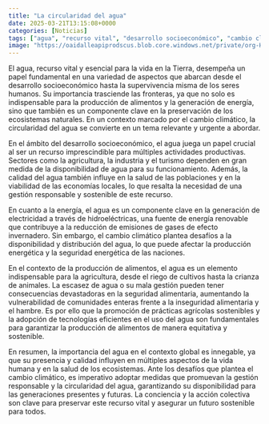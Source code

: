 ```yaml
---
title: "La circularidad del agua"
date: 2025-03-21T13:15:08+0000
categories: [Noticias]
tags: ["agua", "recurso vital", "desarrollo socioeconómico", "cambio climático", "gestión responsable", "seguridad alimentaria", "prácticas agrícolas sostenibles"]
image: "https://oaidalleapiprodscus.blob.core.windows.net/private/org-HKmKxpuNw3Y88lm4EBrIPq0n/user-ZwiCXOggLL8ZNNKE2g7rXFmV/img-3dMzIWNL7fNck9WHgaNmuujq.png?st=2025-03-21T12%3A15%3A08Z&se=2025-03-21T14%3A15%3A08Z&sp=r&sv=2024-08-04&sr=b&rscd=inline&rsct=image/png&skoid=d505667d-d6c1-4a0a-bac7-5c84a87759f8&sktid=a48cca56-e6da-484e-a814-9c849652bcb3&skt=2025-03-21T12%3A53%3A14Z&ske=2025-03-22T12%3A53%3A14Z&sks=b&skv=2024-08-04&sig=XcQUUACMxIEw789WOENAw2bRrt34HdFLpLZgTuSCEFE%3D"
---
```


El agua, recurso vital y esencial para la vida en la Tierra, desempeña un papel fundamental en una variedad de aspectos que abarcan desde el desarrollo socioeconómico hasta la supervivencia misma de los seres humanos. Su importancia trasciende las fronteras, ya que no solo es indispensable para la producción de alimentos y la generación de energía, sino que también es un componente clave en la preservación de los ecosistemas naturales. En un contexto marcado por el cambio climático, la circularidad del agua se convierte en un tema relevante y urgente a abordar.

En el ámbito del desarrollo socioeconómico, el agua juega un papel crucial al ser un recurso imprescindible para múltiples actividades productivas. Sectores como la agricultura, la industria y el turismo dependen en gran medida de la disponibilidad de agua para su funcionamiento. Además, la calidad del agua también influye en la salud de las poblaciones y en la viabilidad de las economías locales, lo que resalta la necesidad de una gestión responsable y sostenible de este recurso.

En cuanto a la energía, el agua es un componente clave en la generación de electricidad a través de hidroeléctricas, una fuente de energía renovable que contribuye a la reducción de emisiones de gases de efecto invernadero. Sin embargo, el cambio climático plantea desafíos a la disponibilidad y distribución del agua, lo que puede afectar la producción energética y la seguridad energética de las naciones.

En el contexto de la producción de alimentos, el agua es un elemento indispensable para la agricultura, desde el riego de cultivos hasta la crianza de animales. La escasez de agua o su mala gestión pueden tener consecuencias devastadoras en la seguridad alimentaria, aumentando la vulnerabilidad de comunidades enteras frente a la inseguridad alimentaria y el hambre. Es por ello que la promoción de prácticas agrícolas sostenibles y la adopción de tecnologías eficientes en el uso del agua son fundamentales para garantizar la producción de alimentos de manera equitativa y sostenible.

En resumen, la importancia del agua en el contexto global es innegable, ya que su presencia y calidad influyen en múltiples aspectos de la vida humana y en la salud de los ecosistemas. Ante los desafíos que plantea el cambio climático, es imperativo adoptar medidas que promuevan la gestión responsable y la circularidad del agua, garantizando su disponibilidad para las generaciones presentes y futuras. La conciencia y la acción colectiva son clave para preservar este recurso vital y asegurar un futuro sostenible para todos.
    